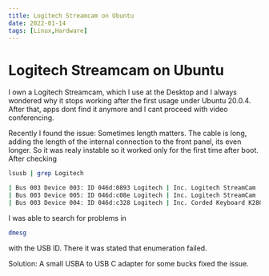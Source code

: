 ```yaml
---
title: Logitech Streamcam on Ubuntu
date: 2022-01-14
tags: [Linux,Hardware]
---
```


# Logitech Streamcam on Ubuntu

I own a Logitech Streamcam, which I use at the Desktop and I always wondered why it stops working after the first usage under Ubuntu 20.0.4. After that, apps dont find it anymore and I cant proceed with video conferencing.
<!--more-->
Recently I found the issue: Sometimes length matters. The cable is long, adding the length of the internal connection to the front panel, its even longer. So it was realy instable so it worked only for the first time after boot.
After checking

```bash
lsusb | grep Logitech
```

```bash
| Bus 003 Device 003: ID 046d:0893 Logitech | Inc. Logitech StreamCam    |
| Bus 003 Device 005: ID 046d:c08e Logitech | Inc. Logitech StreamCam    |
| Bus 003 Device 004: ID 046d:c328 Logitech | Inc. Corded Keyboard K280e |
```

I was able to search for problems in

```bash
dmesg
```

with the USB ID. There it was stated that enumeration failed.

Solution: A small USBA to USB C adapter for some bucks fixed the issue.


